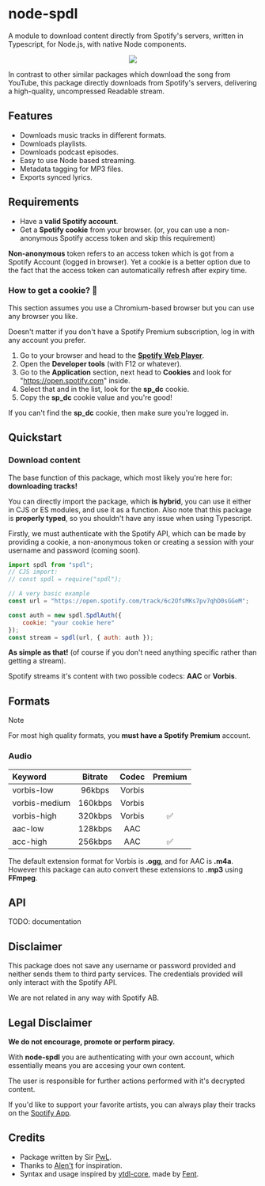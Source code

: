 # node-spdl
A module to download content directly from Spotify's servers, written in Typescript, for Node.js, with native Node components.

<div align="center">
    <img src="https://file.var.foo/259fd420-e56a-4740-ae8e-7b92f8908d03-NodeSpdl.png">
</div>

In contrast to other similar packages which download the song from YouTube, this package directly downloads from Spotify's servers, delivering a high-quality, uncompressed Readable stream.

## Features
- Downloads music tracks in different formats.
- Downloads playlists.
- Downloads podcast episodes.
- Easy to use Node based streaming.
- Metadata tagging for MP3 files.
- Exports synced lyrics.

## Requirements

- Have a **valid Spotify account**.
- Get a **Spotify cookie** from your browser. (or, you can use a non-anonymous Spotify access token and skip this requirement)

**Non-anonymous** token refers to an access token which is got from a Spotify Account (logged in browser).
Yet a cookie is a better option due to the fact that the access token can automatically refresh after expiry time.

### How to get a cookie? 🍪

This section assumes you use a Chromium-based browser but you can use any browser you like.

Doesn't matter if you don't have a Spotify Premium subscription, log in with any account you prefer.

1. Go to your browser and head to the **[Spotify Web Player](https://open.spotify.com)**.
2. Open the **Developer tools** (with F12 or whatever). 
3. Go to the **Application** section, next head to **Cookies** and look for "https://open.spotify.com" inside.
4. Select that and in the list, look for the **sp_dc** cookie. 
5. Copy the **sp_dc** cookie value and you're good!

If you can't find the **sp_dc** cookie, then make sure you're logged in.

## Quickstart

### Download content

The base function of this package, which most likely you're here for: **downloading tracks!**

You can directly import the package, which **is hybrid**, you can use it either in CJS or ES modules, and use it as a function.
Also note that this package is **properly typed**, so you shouldn't have any issue when using Typescript.

Firstly, we must authenticate with the Spotify API, which can be made by providing a cookie, a non-anonymous token or creating a session with your username and password (coming soon). 

```js
import spdl from "spdl";
// CJS import:
// const spdl = require("spdl");

// A very basic example
const url = "https://open.spotify.com/track/6c2OfsMKs7pv7qhD0sGGeM";

const auth = new spdl.SpdlAuth({
    cookie: "your cookie here"
});
const stream = spdl(url, { auth: auth });
```

**As simple as that!** (of course if you don't need anything specific rather than getting a stream).

Spotify streams it's content with two possible codecs: **AAC** or **Vorbis**.


## Formats

> [!NOTE]
> For most high quality formats, you **must have a Spotify Premium** account.

### Audio

| Keyword       | Bitrate | Codec  | Premium |
|:--------------|:-------:|:------:|:-------:|
| vorbis-low    | 96kbps  | Vorbis |         |
| vorbis-medium | 160kbps | Vorbis |         |
| vorbis-high   | 320kbps | Vorbis | ✅      |
| aac-low       | 128kbps | AAC    |         | 
| acc-high      | 256kbps | AAC    | ✅      |

The default extension format for Vorbis is **.ogg**, and for AAC is **.m4a**. However this package can auto convert these extensions to **.mp3** using **FFmpeg**.

## API

TODO: documentation

## Disclaimer

This package does not save any username or password provided and neither sends them to third party services.
The credentials provided will only interact with the Spotify API.

We are not related in any way with Spotify AB.

## Legal Disclaimer

**We do not encourage, promote or perform piracy.**

With **node-spdl** you are authenticating with your own account, which essentially means you are accesing your own content.

The user is responsible for further actions performed with it's decrypted content.

If you'd like to support your favorite artists, you can always play their tracks on the [Spotify App](https://open.spotify.com).

## Credits
- Package written by Sir [PwL](https://github.com/PwLDev).
- Thanks to [Alen't](https://github.com/ale057j0825) for inspiration.
- Syntax and usage inspired by [ytdl-core](https://github.com/fent/node-ytdl-core), made by [Fent](https://github.com/fent).
